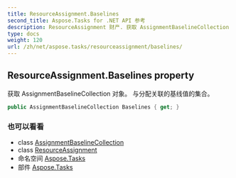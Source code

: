 ```yaml
---
title: ResourceAssignment.Baselines
second_title: Aspose.Tasks for .NET API 参考
description: ResourceAssignment 财产. 获取 AssignmentBaselineCollection 对象 与分配关联的基线值的集合
type: docs
weight: 120
url: /zh/net/aspose.tasks/resourceassignment/baselines/
---
```

## ResourceAssignment.Baselines property

获取 AssignmentBaselineCollection 对象。 与分配关联的基线值的集合。

```csharp
public AssignmentBaselineCollection Baselines { get; }
```

### 也可以看看

* class [AssignmentBaselineCollection](../../assignmentbaselinecollection/)
* class [ResourceAssignment](../)
* 命名空间 [Aspose.Tasks](../../resourceassignment/)
* 部件 [Aspose.Tasks](../../../)


